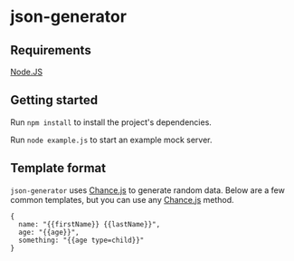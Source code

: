 # json-generator

## Requirements

[Node.JS](https://nodejs.org/en/)

## Getting started

Run `npm install` to install the project's dependencies.

Run `node example.js` to start an example mock server.

## Template format

`json-generator` uses [Chance.js](http://chancejs.com/) to generate random data. Below are a few common templates, but you can use any [Chance.js](http://chancejs.com/) method.

```
{
  name: "{{firstName}} {{lastName}}",
  age: "{{age}}",
  something: "{{age type=child}}"
}
```
